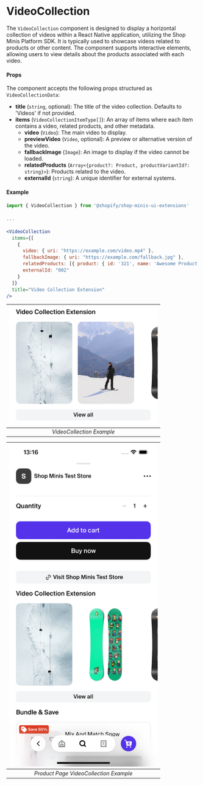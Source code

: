 # VideoCollection

The `VideoCollection` component is designed to display a horizontal collection of videos within a React Native application, utilizing the Shop Minis Platform SDK. It is typically used to showcase videos related to products or other content. The component supports interactive elements, allowing users to view details about the products associated with each video.

#### Props
The component accepts the following props structured as `VideoCollectionData`:

- **title** (`string`, optional): The title of the video collection. Defaults to 'Videos' if not provided.
- **items** (`VideoCollectionItemType[]`): An array of items where each item contains a video, related products, and other metadata.
  - **video** (`Video`): The main video to display.
  - **previewVideo** (`Video`, optional): A preview or alternative version of the video.
  - **fallbackImage** (`Image`): An image to display if the video cannot be loaded.
  - **relatedProducts** (`Array<{product?: Product, productVariantId?: string}>`): Products related to the video.
  - **externalId** (`string`): A unique identifier for external systems.

#### Example
```jsx
import { VideoCollection } from '@shopify/shop-minis-ui-extensions'

...

<VideoCollection
  items={[
    {
      video: { uri: "https://example.com/video.mp4" },
      fallbackImage: { uri: "https://example.com/fallback.jpg" },
      relatedProducts: [{ product: { id: '321', name: 'Awesome Product' }, productVariantId: '54321' }],
      externalId: "002"
    }
  ]}
  title="Video Collection Extension"
/>
```
| <img src="../../assets/extensions/video-collection.png" alt="Example of VideoCollection" width="390" /> |
|:------------------------------------------------------------------------------:|
| *VideoCollection Example*                                                   |

| <img src="../../assets/extensions/video-collection-full.png" alt="Example of VideoCollection" width="390" /> |
|:---------------------------------------------------------------------------------------:|
| *Product Page VideoCollection Example*                                                       |
